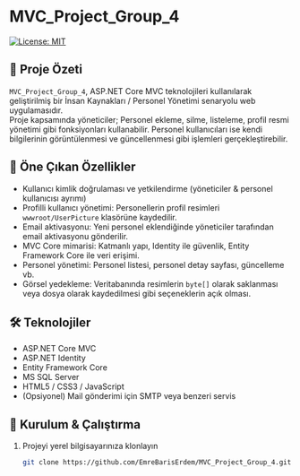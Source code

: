 # MVC_Project_Group_4

[![License: MIT](https://img.shields.io/badge/License-MIT-blue.svg)](LICENSE)

## 🧾 Proje Özeti  
`MVC_Project_Group_4`, ASP.NET Core MVC teknolojileri kullanılarak geliştirilmiş bir İnsan Kaynakları / Personel Yönetimi senaryolu web uygulamasıdır.  
Proje kapsamında yöneticiler; Personel ekleme, silme, listeleme, profil resmi yönetimi gibi fonksiyonları kullanabilir. Personel kullanıcıları ise kendi bilgilerinin görüntülenmesi ve güncellenmesi gibi işlemleri gerçekleştirebilir.

## 🎯 Öne Çıkan Özellikler  
- Kullanıcı kimlik doğrulaması ve yetkilendirme (yöneticiler & personel kullanıcısı ayrımı)  
- Profilli kullanıcı yönetimi: Personellerin profil resimleri `wwwroot/UserPicture` klasörüne kaydedilir.  
- Email aktivasyonu: Yeni personel eklendiğinde yöneticiler tarafından email aktivasyonu gönderilir.  
- MVC Core mimarisi: Katmanlı yapı, Identity ile güvenlik, Entity Framework Core ile veri erişimi.  
- Personel yönetimi: Personel listesi, personel detay sayfası, güncelleme vb.  
- Görsel yedekleme: Veritabanında resimlerin `byte[]` olarak saklanması veya dosya olarak kaydedilmesi gibi seçeneklerin açık olması.  

## 🛠 Teknolojiler  
- ASP.NET Core MVC  
- ASP.NET Identity  
- Entity Framework Core  
- MS SQL Server  
- HTML5 / CSS3 / JavaScript  
- (Opsiyonel) Mail gönderimi için SMTP veya benzeri servis  

## 🧩 Kurulum & Çalıştırma  
1. Projeyi yerel bilgisayarınıza klonlayın  
   ```bash
   git clone https://github.com/EmreBarisErdem/MVC_Project_Group_4.git
